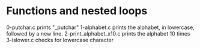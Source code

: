 # Functions and nested loops
0-putchar.c prints "\_putchar"
1-alphabet.c prints the alphabet, in lowercase, followed by a new line.
2-print_alphabet_x10.c prints the alphabet 10 times
3-islower.c checks for lowercase character
